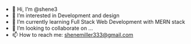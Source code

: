 - 👋 Hi, I’m @shene3
- 👀 I’m interested in Development and design
- 🌱 I’m currently learning Full Stack Web Development with MERN stack
- 💞️ I’m looking to collaborate on ...
- 📫 How to reach me: shenemiller333@gmail.com

<!---
shene3/shene3 is a ✨ special ✨ repository because its `README.md` (this file) appears on your GitHub profile.
You can click the Preview link to take a look at your changes.
--->
